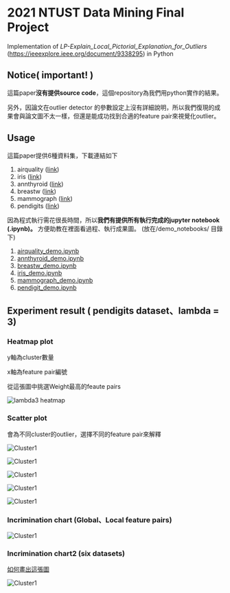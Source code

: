 # 2021 NTUST Data Mining Final Project

Implementation of *LP-Explain_Local_Pictorial_Explanation_for_Outliers* (https://ieeexplore.ieee.org/document/9338295) in Python


## Notice( important! )

這篇paper**沒有提供source code**，這個repository為我們用python實作的結果。

另外，因論文在outlier detector 的參數設定上沒有詳細說明，所以我們復現的成果會與論文圖不太一樣，但還是能成功找到合適的feature pair來視覺化outlier。


## Usage

這篇paper提供6種資料集，下載連結如下
1. airquality ([link](https://archive.ics.uci.edu/ml/datasets/Air+quality))
2. iris ([link](https://archive.ics.uci.edu/ml/datasets/Iris))
3. annthyroid ([link](http://odds.cs.stonybrook.edu/annthyroid-dataset/)) 
4. breastw ([link](http://odds.cs.stonybrook.edu/breast-cancer-wisconsin-original-dataset/))
5. mammograph ([link](http://odds.cs.stonybrook.edu/mammography-dataset/))
6. pendigits ([link](http://odds.cs.stonybrook.edu/pendigits-dataset/))


因為程式執行需花很長時間，所以**我們有提供所有執行完成的jupyter notebook (.ipynb)。**
方便助教在裡面看過程、執行成果圖。 (放在/demo_notebooks/ 目錄下)

1. [airquality_demo.ipynb](./demo_notebooks/airquality_demo.ipynb)
2. [annthyroid_demo.ipynb](./demo_notebooks/annthyroid_demo.ipynb)
3. [breastw_demo.ipynb](./demo_notebooks/breastw_demo.ipynb)
4. [iris_demo.ipynb](./demo_notebooks/iris_demo.ipynb)
5. [mammograph_demo.ipynb](./demo_notebooks/mammograph_demo.ipynb)
6. [pendigit_demo.ipynb](./demo_notebooks/pendigit_demo.ipynb)


## Experiment result ( pendigits dataset、lambda = 3)

### Heatmap plot 

y軸為cluster數量

x軸為feature pair編號

從這張圖中挑選Weight最高的feaute pairs 


![lambda3 heatmap](./image/pendigit_3_heatmap.png)

### Scatter plot

會為不同cluster的outlier，選擇不同的feature pair來解釋

![Cluster1](./image/pendigit_3_cluster1.png)

![Cluster1](./image/pendigit_3_cluster2.png)

![Cluster1](./image/pendigit_3_cluster3.png)

![Cluster1](./image/pendigit_3_cluster4.png)

![Cluster1](./image/pendigit_3_cluster5.png)

### Incrimination chart (Global、Local feature pairs)

![Cluster1](./image/pendigit_barchart.png)

### Incrimination chart2 (six datasets)

[如何畫出這張圖](./demo_notebooks/draw.ipynb)

![Cluster1](./image/datasets_incrimination.png)
